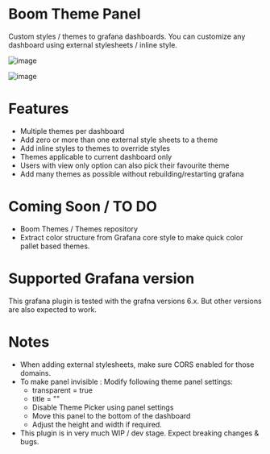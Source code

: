 # Boom Theme Panel

Custom styles / themes to grafana dashboards. You can customize any dashboard using external stylesheets / inline style.

![image](https://user-images.githubusercontent.com/153843/56893470-a77c3400-6a7a-11e9-8c26-efae8d29b69e.png)

![image](https://user-images.githubusercontent.com/153843/56966143-76713180-6b56-11e9-8979-4eab634b943f.png)

# Features

* Multiple themes per dashboard
* Add zero or more than one external style sheets to a theme
* Add inline styles to themes to override styles 
* Themes applicable to current dashboard only
* Users with view only option can also pick their favourite theme
* Add many themes as possible without rebuilding/restarting grafana

# Coming Soon / TO DO

* Boom Themes / Themes repository
* Extract color structure from Grafana core style to make quick color pallet based themes.

# Supported Grafana version

This grafana plugin is tested with the grafna versions 6.x. But other versions are also expected to work.

# Notes 

* When adding external stylesheets, make sure CORS enabled for those domains.
* To make panel invisible : Modify following theme panel settings:  
    * transparent = true 
    * title = ""  
    * Disable Theme Picker using panel settings
    * Move this panel to the bottom of the dashboard
    * Adjust the height and width if required.
* This plugin is in very much WIP / dev stage. Expect breaking changes & bugs.